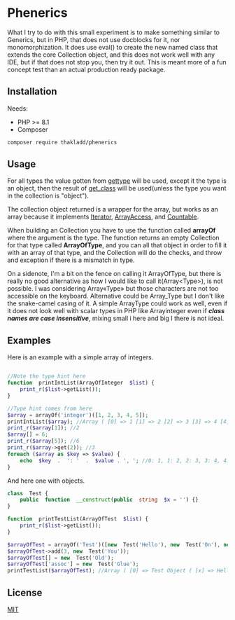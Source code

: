 # Phenerics

What I try to do with this small experiment is to make something similar to Generics, but in PHP, that does not use docblocks for it, nor monomorphization. It does use eval() to create the new named class that extends the core Collection object, and this does not work well with any IDE, but if that does not stop you, then try it out. This is meant more of a fun concept test than an actual production ready package.

## Installation

Needs:

- PHP >= 8.1
- Composer

```bash
composer require thakladd/phenerics
```

## Usage

For all types the value gotten from [gettype](https://www.php.net/manual/en/function.gettype.php) will be used, except it the type is an object, then the result of [get_class](https://www.php.net/manual/en/function.get-class.php) will be used(unless the type you want in the collection is "object").

The collection object returned is a wrapper for the array, but works as an array because it implements [Iterator](https://www.php.net/manual/en/class.iterator.php), [ArrayAccess](https://www.php.net/manual/en/class.arrayaccess.php), and [Countable](https://www.php.net/manual/en/class.countable.php).

When building an Collection you have to use the function called **arrayOf** where the argument is the type. The function returns an empty Collection for that type called **ArrayOfType**, and you can all that object in order to fill it with an array of that type, and the Collection will do the checks, and throw and exception if there is a mismatch in type.

On a sidenote, I'm a bit on the fence on calling it ArrayOfType, but there is really no good alternative as how I would like to call it(Array\<Type\>), is not possible. I was considering Array«Type» but those characters are not too accessible on the keyboard. Alternative could be Array_Type but I don't like the snake-camel casing of it. A simple ArrayType could work as well, even if it does not look well with scalar types in PHP like Arrayinteger even if ***class names are case insensitive***, mixing small i here and big I there is not ideal.

## Examples

Here is an example with a simple array of integers.

```php

//Note the type hint here
function  printIntList(ArrayOfInteger  $list) {
    print_r($list->getList());
}

//Type hint comes from here
$array = arrayOf('integer')([1, 2, 3, 4, 5]);
printIntList($array); //Array ( [0] => 1 [1] => 2 [2] => 3 [3] => 4 [4] => 5 ) 
print_r($array[1]); //2
$array[] = 6;
print_r($array[5]); //6
print_r($array->get(2)); //3
foreach ($array as $key => $value) {
    echo  $key  .  ': '  .  $value . ', '; //0: 1, 1: 2, 2: 3, 3: 4, 4: 5, 5: 6,
}

```

And here one with objects.

```php
class  Test {
    public  function  __construct(public  string  $x = '') {}
}

function  printTestList(ArrayOfTest  $list) {
    print_r($list->getList());
}

$arrayOfTest = arrayOf('Test')([new  Test('Hello'), new  Test('On'), new  Test('You')]);
$arrayOfTest->add(3, new  Test('You'));
$arrayOfTest[] = new  Test('Old');
$arrayOfTest['assoc'] = new  Test('Glue');
printTestList($arrayOfTest); //Array ( [0] => Test Object ( [x] => Hello ) [1] => Test Object ( [x] => On ) [2] => Test Object ( [x] => You ) [3] => Test Object ( [x] => You ) [4] => Test Object ( [x] => Old ) [assoc] => Test Object ( [x] => Glue ) ) 

```

## License

[MIT](https://choosealicense.com/licenses/mit/)
